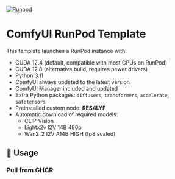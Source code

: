 [![Runpod](https://api.runpod.io/badge/BVGAL/comfyui-runpod-template)](https://console.runpod.io/hub/BVGAL/comfyui-runpod-template)

# ComfyUI RunPod Template

This template launches a RunPod instance with:

- CUDA 12.4 (default, compatible with most GPUs on RunPod)
- CUDA 12.8 (alternative build, requires newer drivers)
- Python 3.11
- ComfyUI always updated to the latest version
- ComfyUI Manager included and updated
- Extra Python packages: `diffusers`, `transformers`, `accelerate`, `safetensors`
- Preinstalled custom node: **RES4LYF**
- Automatic download of required models:
  - CLIP-Vision  
  - Lightx2v I2V 14B 480p  
  - Wan2_2 I2V A14B HIGH (fp8 scaled)  

## 🚀 Usage

### Pull from GHCR
